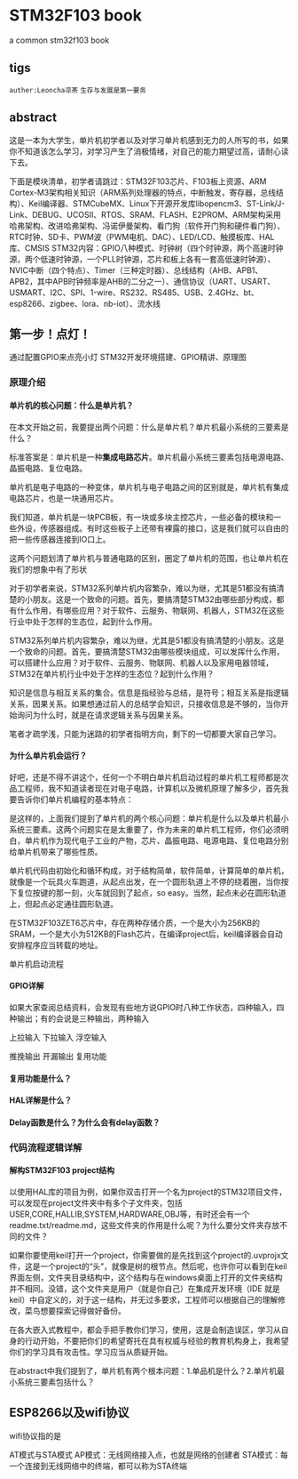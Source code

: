 # STM32F103 book
a common stm32f103 book
## tigs
`auther:Leoncha凉茶`
`生存与发展是第一要务`


## abstract
这是一本为大学生，单片机初学者以及对学习单片机感到无力的人所写的书，如果你不知道该怎么学习，对学习产生了消极情绪，对自己的能力期望过高，请耐心读下去。

下面是模块清单，初学者请跳过：STM32F103芯片、F103板上资源、ARM Cortex-M3架构相关知识（ARM系列处理器的特点，中断触发，寄存器，总线结构）、Keil编译器、STMCubeMX、Linux下开源开发库libopencm3、ST-Link/J-Link、DEBUG、UCOSII、RTOS、SRAM、FLASH、E2PROM、ARM架构采用哈弗架构、改进哈弗架构、冯诺伊曼架构、看门狗（软件开门狗和硬件看门狗）、RTC时钟、SD卡、PWM波（PWM电机、DAC）、LED/LCD、触摸板库、HAL库、CMSIS
STM32内容：GPIO八种模式、时钟树（四个时钟源，两个高速时钟源，两个低速时钟源，一个PLL时钟源，芯片和板上各有一套高低速时钟源）、NVIC中断（四个特点）、Timer（三种定时器）、总线结构（AHB、APB1、APB2，其中APB时钟频率是AHB的二分之一）、通信协议（UART、USART、USMART、I2C、SPI、1-wire、RS232、RS485、USB、2.4GHz、bt、esp8266、zigbee、lora、nb-iot）、流水线

## 第一步！点灯！
通过配置GPIO来点亮小灯
STM32开发环境搭建、GPIO精讲、原理图

### 原理介绍

#### 单片机的核心问题：什么是单片机？
在本文开始之前，我要提出两个问题：什么是单片机？单片机最小系统的三要素是什么？

标准答案是：单片机是一种**集成电路芯片**。单片机最小系统三要素包括电源电路、晶振电路、复位电路。

单片机是电子电路的一种变体，单片机与电子电路之间的区别就是，单片机有集成电路芯片，也是一块通用芯片。

我们知道，单片机是一块PCB板，有一块或多块主控芯片，一些必备的模块和一些外设，传感器组成。有时这些板子上还带有裸露的接口，这是我们就可以自由的把一些传感器连接到IO口上。


这两个问题划清了单片机与普通电路的区别，圈定了单片机的范围，也让单片机在我们的想象中有了形状

对于初学者来说，STM32系列单片机内容繁杂，难以为继，尤其是51都没有搞清楚的小朋友。这是一个致命的问题。首先，要搞清楚STM32由哪些部分构成，都有什么作用，有哪些应用？对于软件、云服务、物联网、机器人，STM32在这些行业中处于怎样的生态位，起到什么作用。

STM32系列单片机内容繁杂，难以为继，尤其是51都没有搞清楚的小朋友。这是一个致命的问题。首先，要搞清楚STM32由哪些模块组成，可以发挥什么作用，可以搭建什么应用？对于软件、云服务、物联网、机器人以及家用电器领域，STM32在单片机行业中处于怎样的生态位？起到什么作用？

知识是信息与相互关系的集合。信息是指经验与总结，是符号；相互关系是指逻辑关系，因果关系。如果想通过前人的总结学会知识，只接收信息是不够的，当你开始询问为什么时，就是在请求逻辑关系与因果关系。

笔者才疏学浅，只能为迷路的初学者指明方向，剩下的一切都要大家自己学习。

#### 为什么单片机会运行？
好吧，还是不得不讲这个，任何一个不明白单片机启动过程的单片机工程师都是次品工程师，我不知道读者现在对电子电路，计算机以及微机原理了解多少，首先我要告诉你们单片机编程的基本特点：

是这样的，上面我们提到了单片机的两个核心问题：单片机是什么以及单片机最小系统三要素。这两个问题实在是太重要了，作为未来的单片机工程师，你们必须明白，单片机作为现代电子工业的产物，芯片、晶振电路、电源电路、复位电路分别给单片机带来了哪些性质。

单片机代码由初始化和循环构成，对于结构简单，软件简单，计算简单的单片机，就像是一个玩具火车跑道，从起点出发，在一个圆形轨道上不停的绕着圈，当你按下复位按键的那一刻，火车就回到了起点，so easy。当然，起点未必在圆形轨道上，但起点必定通往圆形轨道。

在STM32F103ZET6芯片中，存在两种存储介质，一个是大小为256KB的SRAM，一个是大小为512KB的Flash芯片，在编译project后，keil编译器会自动安排程序应当转载的地址。

单片机启动流程

#### GPIO详解
如果大家查阅总结资料，会发现有些地方说GPIO时八种工作状态，四种输入，四种输出；有的会说是三种输出，两种输入

上拉输入
下拉输入
浮空输入

推挽输出
开漏输出
复用功能

#### 复用功能是什么？

#### HAL详解是什么？

#### Delay函数是什么？为什么会有delay函数？

### 代码流程逻辑详解

#### 解构STM32F103 project结构
以使用HAL库的项目为例，如果你双击打开一个名为project的STM32项目文件，可以发现在project文件夹中有多个子文件夹，包括USER,CORE,HALLIB,SYSTEM,HARDWARE,OBJ等，有时还会有一个readme.txt/readme.md，这些文件夹的作用是什么呢？为什么要分文件夹存放不同的文件？

如果你要使用keil打开一个project，你需要做的是先找到这个project的.uvprojx文件，这是一个project的“头”，就像是树的根节点。然后呢，也许你可以看到在keil界面左侧，文件夹目录结构中，这个结构与在windows桌面上打开的文件夹结构并不相同。没错，这个文件夹是用户（就是你自己）在集成开发环境（IDE   就是keil）中自定义的，对于这一结构，并无过多要求，工程师可以根据自己的理解修改，菜鸟想要探索记得做好备份。

在各大嵌入式教程中，都会手把手教你们学习，使用，这是会制造误区，学习从自身的行动开始，不要把你们的希望寄托在具有权威与经验的教育机构身上，我希望你们的学习具有攻击性。学习应当从质疑开始。

在abstract中我们提到了，单片机有两个根本问题：1.单品机是什么？2.单片机最小系统三要素包括什么？

## 
##


## ESP8266以及wifi协议
wifi协议指的是

AT模式与STA模式
AP模式：无线网络接入点，也就是网络的创建者
STA模式：每一个连接到无线网络中的终端，都可以称为STA终端


